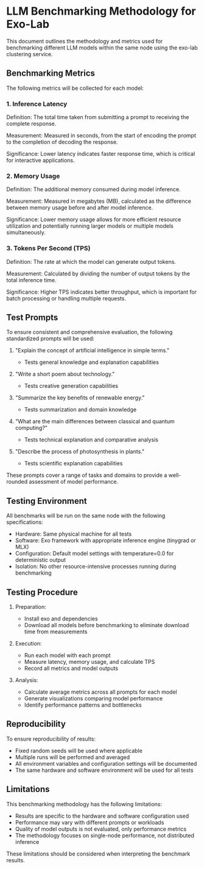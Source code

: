 # LLM Benchmarking Methodology for Exo-Lab

This document outlines the methodology and metrics used for benchmarking different LLM models within the same node using the exo-lab clustering service.

## Benchmarking Metrics

The following metrics will be collected for each model:

### 1. Inference Latency

Definition: The total time taken from submitting a prompt to receiving the complete response.

Measurement: Measured in seconds, from the start of encoding the prompt to the completion of decoding the response.

Significance: Lower latency indicates faster response time, which is critical for interactive applications.

### 2. Memory Usage

Definition: The additional memory consumed during model inference.

Measurement: Measured in megabytes (MB), calculated as the difference between memory usage before and after model inference.

Significance: Lower memory usage allows for more efficient resource utilization and potentially running larger models or multiple models simultaneously.

### 3. Tokens Per Second (TPS)

Definition: The rate at which the model can generate output tokens.

Measurement: Calculated by dividing the number of output tokens by the total inference time.

Significance: Higher TPS indicates better throughput, which is important for batch processing or handling multiple requests.

## Test Prompts

To ensure consistent and comprehensive evaluation, the following standardized prompts will be used:

1. "Explain the concept of artificial intelligence in simple terms."
   - Tests general knowledge and explanation capabilities

2. "Write a short poem about technology."
   - Tests creative generation capabilities

3. "Summarize the key benefits of renewable energy."
   - Tests summarization and domain knowledge

4. "What are the main differences between classical and quantum computing?"
   - Tests technical explanation and comparative analysis

5. "Describe the process of photosynthesis in plants."
   - Tests scientific explanation capabilities

These prompts cover a range of tasks and domains to provide a well-rounded assessment of model performance.

## Testing Environment

All benchmarks will be run on the same node with the following specifications:

- Hardware: Same physical machine for all tests
- Software: Exo framework with appropriate inference engine (tinygrad or MLX)
- Configuration: Default model settings with temperature=0.0 for deterministic output
- Isolation: No other resource-intensive processes running during benchmarking

## Testing Procedure

1. Preparation:
   - Install exo and dependencies
   - Download all models before benchmarking to eliminate download time from measurements

2. Execution:
   - Run each model with each prompt
   - Measure latency, memory usage, and calculate TPS
   - Record all metrics and model outputs

3. Analysis:
   - Calculate average metrics across all prompts for each model
   - Generate visualizations comparing model performance
   - Identify performance patterns and bottlenecks

## Reproducibility

To ensure reproducibility of results:

- Fixed random seeds will be used where applicable
- Multiple runs will be performed and averaged
- All environment variables and configuration settings will be documented
- The same hardware and software environment will be used for all tests

## Limitations

This benchmarking methodology has the following limitations:

- Results are specific to the hardware and software configuration used
- Performance may vary with different prompts or workloads
- Quality of model outputs is not evaluated, only performance metrics
- The methodology focuses on single-node performance, not distributed inference

These limitations should be considered when interpreting the benchmark results.

